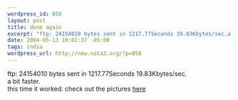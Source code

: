 ```yaml
--- 
wordpress_id: 858
layout: post
title: done again
excerpt: "ftp: 24154010 bytes sent in 1217.77Seconds 19.83Kbytes/sec.a bit faster. this time it worked. check out the pictures here"
date: 2004-05-13 10:01:37 -05:00
tags: india
wordpress_url: http://new.nata2.org/?p=858
---
```

ftp: 24154010 bytes sent in 1217.77Seconds 19.83Kbytes/sec.<br/>a bit faster. <Br>this time it worked. check out the pictures <a href="http://nata2.info/?path=pictures%2Fevents%2F2004%3A05%3A13_india">here</a>
